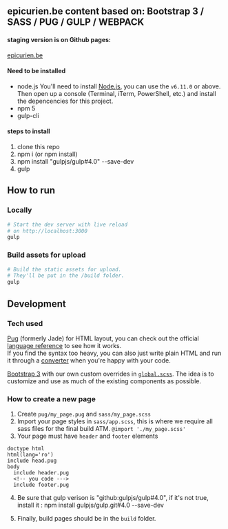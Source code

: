 ## epicurien.be content based on: Bootstrap 3 / SASS / PUG / GULP / WEBPACK


#### staging version is on Github pages:
[epicurien.be](https://kry-dev.github.io/epicurien.be.github.io/build/)


#### Need to be installed
* node.js You'll need to install [Node.js](https://nodejs.org/en/), you can use the `v6.11.0` or above. Then open up a console (Terminal, iTerm, PowerShell, etc.) and install the depencencies for this project.
* npm 5
* gulp-cli 

#### steps to install
1. clone this repo
2. npm i (or npm install)
3. npm install "gulpjs/gulp#4.0" --save-dev
4. gulp 


## How to run

### Locally

```sh
# Start the dev server with live reload
# on http://localhost:3000
gulp
```

### Build assets for upload

```sh
# Build the static assets for upload.
# They'll be put in the /build folder.
gulp
```

## Development

### Tech used

[Pug](http://pugjs.org) (formerly Jade) for HTML layout, you can check out the official [language reference](https://pugjs.org/api/getting-started.html) to see how it works. <br/>
If you find the syntax too heavy, you can also just write plain HTML and run it through a [converter](http://html2jade.org/) when you're happy with your code.

[Bootstrap 3](https://getbootstrap.com/docs/3.3/) with our own custom overrides in [`global.scss`](sass/global.scss). The idea is to 
customize and use as much of the existing components as possible.

### How to create a new page

1. Create `pug/my_page.pug` and `sass/my_page.scss`
2. Import your page styles in `sass/app.scss`, this is where we require all sass files for the final build ATM. `@import './my_page.scss'`
3. Your page must have `header` and `footer` elements
```pug
doctype html
html(lang='ro')
include head.pug
body
  include header.pug
  <!-- you code --->
  include footer.pug
```
4. Be sure that gulp verison is "github:gulpjs/gulp#4.0", if it's not true, install it : npm install gulpjs/gulp.git#4.0 --save-dev

5. Finally, build pages should be in the `build` folder. 

